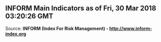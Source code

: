 ## INFORM Main Indicators as of Fri, 30 Mar 2018 03:20:26 GMT

Source: **INFORM (Index For Risk Management) - http://www.inform-index.org**